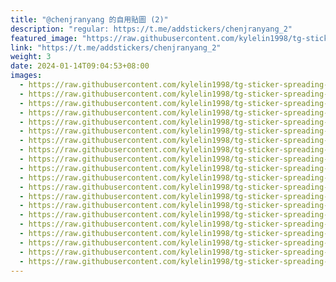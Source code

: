 ```yaml
---
title: "@chenjranyang 的自用貼圖 (2)"
description: "regular: https://t.me/addstickers/chenjranyang_2"
featured_image: "https://raw.githubusercontent.com/kylelin1998/tg-sticker-spreading-worldwide-images/main/img/7e86b21f-2d45-48bf-9438-c8b55a3aa37a.jpg"
link: "https://t.me/addstickers/chenjranyang_2"
weight: 3
date: 2024-01-14T09:04:53+08:00
images:
  - https://raw.githubusercontent.com/kylelin1998/tg-sticker-spreading-worldwide-images/main/img/7e86b21f-2d45-48bf-9438-c8b55a3aa37a.jpg
  - https://raw.githubusercontent.com/kylelin1998/tg-sticker-spreading-worldwide-images/main/img/5811878a-e801-4b3b-9050-6c523ad46bf8.jpg
  - https://raw.githubusercontent.com/kylelin1998/tg-sticker-spreading-worldwide-images/main/img/7503ec03-47d1-4d46-9aed-57897c8ea43b.jpg
  - https://raw.githubusercontent.com/kylelin1998/tg-sticker-spreading-worldwide-images/main/img/82eaae2e-4ce0-479e-9153-4d498ef62c43.jpg
  - https://raw.githubusercontent.com/kylelin1998/tg-sticker-spreading-worldwide-images/main/img/fa45bb20-9a0f-4372-bd5b-ba40420010cd.jpg
  - https://raw.githubusercontent.com/kylelin1998/tg-sticker-spreading-worldwide-images/main/img/8a3e1c54-3ff6-4a7a-8e06-4c95d398bdf1.jpg
  - https://raw.githubusercontent.com/kylelin1998/tg-sticker-spreading-worldwide-images/main/img/496afd4b-78d7-4a71-a14d-190bf5684bc6.jpg
  - https://raw.githubusercontent.com/kylelin1998/tg-sticker-spreading-worldwide-images/main/img/9fb1fa1c-be34-48cd-a4dc-e036091d799f.jpg
  - https://raw.githubusercontent.com/kylelin1998/tg-sticker-spreading-worldwide-images/main/img/2e9c09cd-8b23-469e-8907-d308e2d66daa.jpg
  - https://raw.githubusercontent.com/kylelin1998/tg-sticker-spreading-worldwide-images/main/img/db9f704d-2088-4679-9ab2-851353e51f1e.jpg
  - https://raw.githubusercontent.com/kylelin1998/tg-sticker-spreading-worldwide-images/main/img/23791876-566b-41f9-bdce-c6cb9a74364b.jpg
  - https://raw.githubusercontent.com/kylelin1998/tg-sticker-spreading-worldwide-images/main/img/f5c4c7d7-708b-4dc7-a739-b61b4910d379.jpg
  - https://raw.githubusercontent.com/kylelin1998/tg-sticker-spreading-worldwide-images/main/img/a1613c84-ae03-4131-b962-9f76bda97534.jpg
  - https://raw.githubusercontent.com/kylelin1998/tg-sticker-spreading-worldwide-images/main/img/98939ceb-0a42-4b42-944d-ebc263d84565.jpg
  - https://raw.githubusercontent.com/kylelin1998/tg-sticker-spreading-worldwide-images/main/img/d077a3f2-40d5-4141-9e3a-e9e0aa3dede6.jpg
  - https://raw.githubusercontent.com/kylelin1998/tg-sticker-spreading-worldwide-images/main/img/a7b24025-f142-48e3-9e59-89ac99ff37e6.jpg
  - https://raw.githubusercontent.com/kylelin1998/tg-sticker-spreading-worldwide-images/main/img/929a708c-e890-41cb-88fd-08b9b570563e.jpg
  - https://raw.githubusercontent.com/kylelin1998/tg-sticker-spreading-worldwide-images/main/img/4829f109-8add-4396-acdd-b351bfffd1d7.jpg
  - https://raw.githubusercontent.com/kylelin1998/tg-sticker-spreading-worldwide-images/main/img/2a9a0911-d8dc-481e-98ac-ffaa38442d60.jpg
  - https://raw.githubusercontent.com/kylelin1998/tg-sticker-spreading-worldwide-images/main/img/c388c6da-d76c-4a86-be8e-ea3977df5270.jpg
---
```

